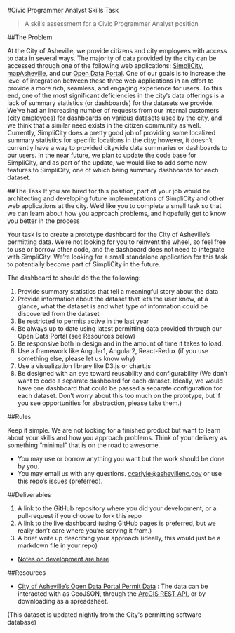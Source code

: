 #Civic Programmer Analyst Skills Task

> A skills assessment for a Civic Programmer Analyst position

##The Problem


At the City of Asheville, we provide citizens and city employees with access to data in several ways. The majority of data provided by the city can be accessed through one of the following web applications: [SimpliCity](http://simplicity.ashevillenc.gov/), [mapAsheville](http://arcgis.ashevillenc.gov/mapAsheville/), and our [Open Data Portal](http://data.ashevillenc.gov/). One of our goals is to increase the level of integration between these three web applications in an effort to provide a more rich, seamless, and engaging experience for users. To this end, one of the most significant deficiencies in the city’s data offerings is a lack of summary statistics (or dashboards) for the datasets we provide. We’ve had an increasing number of requests from our internal customers (city employees) for dashboards on various datasets used by the city, and we think that a similar need exists in the citizen community as well.  Currently, SimpliCity does a pretty good job of providing some localized summary statistics for specific locations in the city; however, it doesn’t currently have a way to provided citywide data summaries or dashboards to our users. In the near future, we plan to update the code base for SimpliCity, and as part of the update, we would like to add some new features to SimpliCity, one of which being summary dashboards for each dataset.



##The Task
If you are hired for this position, part of your job would be architecting and developing future implementations of SimpliCity and other web applications at the city. We’d like you to complete a small task so that we can learn about how you approach problems, and hopefully get to know you better in the process


Your task is to create a prototype dashboard for the City of Asheville’s permitting data. We’re not looking for you to reinvent the wheel, so feel free to use or borrow other code, and the dashboard does not need to integrate with SimpliCity. We’re looking for a small standalone application for this task to potentially become part of SimpliCity in the future.


The dashboard to should do the the following:


1. Provide summary statistics that tell a meaningful story about the data
2. Provide information about the dataset that lets the user know, at a glance, what the dataset is and what type of information could be discovered from the dataset
3. Be restricted to permits active in the last year
4. Be always up to date using latest permitting data provided through our Open Data Portal (see Resources below)
5. Be responsive both in design and in the amount of time it takes to load.
6. Use a framework like Angular1, Angular2, React-Redux (if you use something else, please let us know why)
7. Use a visualization library like D3.js or chart.js
8. Be designed with an eye toward reusability and configurability (We don’t want to code a separate dashboard for each dataset. Ideally, we would have one dashboard that could be passed a separate configuration for each dataset. Don’t worry about this too much on the prototype, but if you see opportunities for abstraction, please take them.)


##Rules


Keep it simple. We are not looking for a finished product but want to learn about your skills and how you approach problems. Think of your delivery as something “minimal” that is on the road to awesome.


* You may use or borrow anything you want but the work should be done by you.
* You may email us with any questions. ccarlyle@ashevillenc.gov or use this repo’s issues (preferred).

##Deliverables
1. A link to the GitHub repository where you did your development, or a pull-request if you choose to fork this repo
2. A link to the live dashboard (using GitHub pages is preferred, but we really don’t care where you’re serving it from.)
3. A brief write up describing your approach (ideally, this would just be a markdown file in your repo)
  * [Notes on development are here](./DevelopmentNotes.md)


##Resources


* [City of Asheville’s Open Data Portal Permit Data](http://data.ashevillenc.gov/datasets/0b8ff99cce324fb58c81d5433ae883cf_0) : The data can be interacted with as GeoJSON, through the [ArcGIS REST API](http://arcgis.ashevillenc.gov/arcgis/rest/services/Permits/AshevillePermits/MapServer/0), or by downloading as a spreadsheet.

(This dataset is updated nightly from the City's permitting software database)
